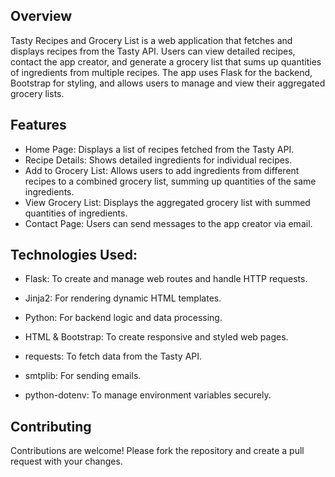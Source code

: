 ## Overview
Tasty Recipes and Grocery List is a web application that fetches and displays recipes from the Tasty API. Users can view detailed recipes, contact the app creator, and generate a grocery list that sums up quantities of ingredients from multiple recipes. The app uses Flask for the backend, Bootstrap for styling, and allows users to manage and view their aggregated grocery lists.


## Features
- Home Page: Displays a list of recipes fetched from the Tasty API.
- Recipe Details: Shows detailed ingredients for individual recipes.
- Add to Grocery List: Allows users to add ingredients from different recipes to a combined grocery list, summing up quantities of the same ingredients.
-  View Grocery List: Displays the aggregated grocery list with summed quantities of ingredients.
- Contact Page: Users can send messages to the app creator via email.

## Technologies Used:
- Flask: To create and manage web routes and handle HTTP requests.

- Jinja2: For rendering dynamic HTML templates.

- Python: For backend logic and data processing.

- HTML & Bootstrap: To create responsive and styled web pages.

- requests: To fetch data from the Tasty API.

- smtplib: For sending emails.

- python-dotenv: To manage environment variables securely.

## Contributing
Contributions are welcome! Please fork the repository and create a pull request with your changes.




